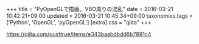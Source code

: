 +++
title = "PyOpenGLで描画。VBO周りの混乱"
date = 2016-03-21 10:42:21+09:00
updated = 2016-03-21 10:45:34+09:00
taxonomies.tags = ['Python', 'OpenGL', 'pyOpenGL']
[extra]
css = "qiita"
+++

<https://qiita.com/ousttrue/items/e343baabdbdd6b7891c4>



